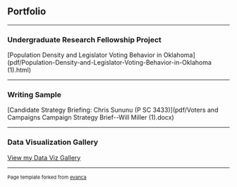## Portfolio

---

### Undergraduate Research Fellowship Project

[Population Density and Legislator Voting Behavior in Oklahoma](pdf/Population-Density-and-Legislator-Voting-Behavior-in-Oklahoma (1).html)

---

### Writing Sample

[Candidate Strategy Briefing: Chris Sununu (P SC 3433)](pdf/Voters and Campaigns Campaign Strategy Brief--Will Miller (1).docx)

---

### Data Visualization Gallery

<a href="https://politicaldataanalytics.com/ddp-graph-gallery/">View my Data Viz Gallery</a>

---


<p style="font-size:11px">Page template forked from <a href="https://github.com/evanca/quick-portfolio">evanca</a></p>
<!-- Remove above link if you don't want to attibute -->
